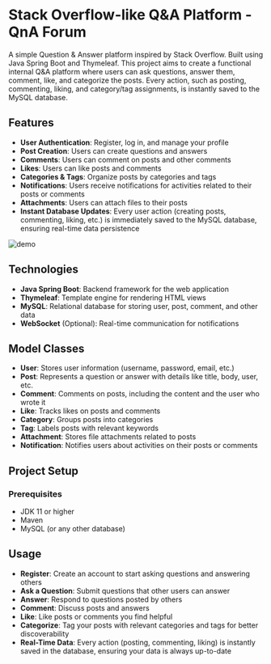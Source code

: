 # Stack Overflow-like Q&A Platform - QnA Forum

A simple Question & Answer platform inspired by Stack Overflow. Built using Java Spring Boot and Thymeleaf. This project aims to create a functional internal Q&A platform where users can ask questions, answer them, comment, like, and categorize the posts. Every action, such as posting, commenting, liking, and category/tag assignments, is instantly saved to the MySQL database.

## Features

- **User Authentication**: Register, log in, and manage your profile
- **Post Creation**: Users can create questions and answers
- **Comments**: Users can comment on posts and other comments
- **Likes**: Users can like posts and comments
- **Categories & Tags**: Organize posts by categories and tags
- **Notifications**: Users receive notifications for activities related to their posts or comments
- **Attachments**: Users can attach files to their posts
- **Instant Database Updates**: Every user action (creating posts, commenting, liking, etc.) is immediately saved to the MySQL database, ensuring real-time data persistence

![demo](https://github.com/user-attachments/assets/316896e6-ad11-436c-8d5d-b59d4e06f6f3)

## Technologies

- **Java Spring Boot**: Backend framework for the web application
- **Thymeleaf**: Template engine for rendering HTML views
- **MySQL**: Relational database for storing user, post, comment, and other data
- **WebSocket** (Optional): Real-time communication for notifications

## Model Classes

- **User**: Stores user information (username, password, email, etc.)
- **Post**: Represents a question or answer with details like title, body, user, etc.
- **Comment**: Comments on posts, including the content and the user who wrote it
- **Like**: Tracks likes on posts and comments
- **Category**: Groups posts into categories
- **Tag**: Labels posts with relevant keywords
- **Attachment**: Stores file attachments related to posts
- **Notification**: Notifies users about activities on their posts or comments

## Project Setup

### Prerequisites

- JDK 11 or higher
- Maven
- MySQL (or any other database)

## Usage

- **Register**: Create an account to start asking questions and answering others
- **Ask a Question**: Submit questions that other users can answer
- **Answer**: Respond to questions posted by others
- **Comment**: Discuss posts and answers
- **Like**: Like posts or comments you find helpful
- **Categorize**: Tag your posts with relevant categories and tags for better discoverability
- **Real-Time Data**: Every action (posting, commenting, liking) is instantly saved in the database, ensuring your data is always up-to-date
